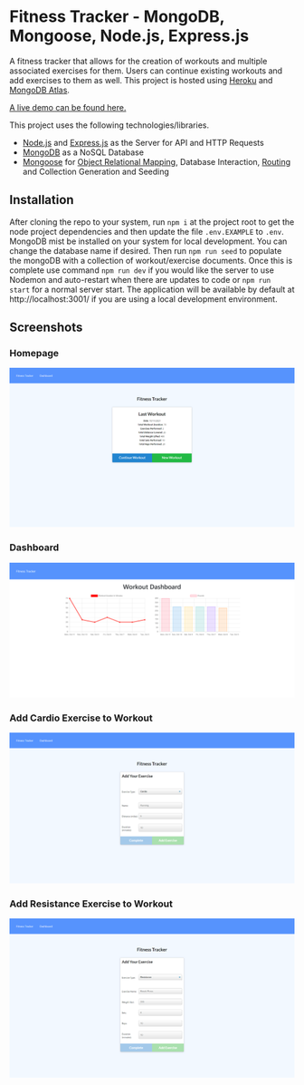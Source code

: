 # Fitness Tracker - MongoDB, Mongoose, Node.js, Express.js

A fitness tracker that allows for the creation of workouts and multiple associated exercises for them. Users can continue existing workouts and add exercises to them as well. This project is hosted using [Heroku](https://heroku.com/) and [MongoDB Atlas](https://www.mongodb.com/cloud/atlas).

[A live demo can be found here.](https://desolate-oasis-16495.herokuapp.com/)

This project uses the following technologies/libraries.

-   [Node.js](https://nodejs.org/en/) and [Express.js](https://expressjs.com/) as the Server for API and HTTP Requests
-   [MongoDB](https://www.mongodb.com/) as a NoSQL Database
-   [Mongoose](https://mongoosejs.com/) for [Object Relational Mapping](https://en.wikipedia.org/wiki/Object%E2%80%93relational_mapping), Database Interaction, [Routing](https://expressjs.com/en/guide/routing.html) and Collection Generation and Seeding

## Installation

After cloning the repo to your system, run `npm i` at the project root to get the node project dependencies and then update the file `.env.EXAMPLE` to `.env`. MongoDB mist be installed on your system for local development. You can change the database name if desired. Then run `npm run seed` to populate the mongoDB with a collection of workout/exercise documents. Once this is complete use command `npm run dev` if you would like the server to use Nodemon and auto-restart when there are updates to code or `npm run start` for a normal server start. The application will be available by default at http://localhost:3001/ if you are using a local development environment.

## Screenshots

### Homepage

![Homepage](./assets/index-screenshot.png)

### Dashboard

![Dashboard](./assets/dashboard-screenshot.png)

### Add Cardio Exercise to Workout

![Add Cardio](./assets/add-cardio-exercise.png)

### Add Resistance Exercise to Workout

![Add Resistance](./assets/add-resistance-exercise.png)
